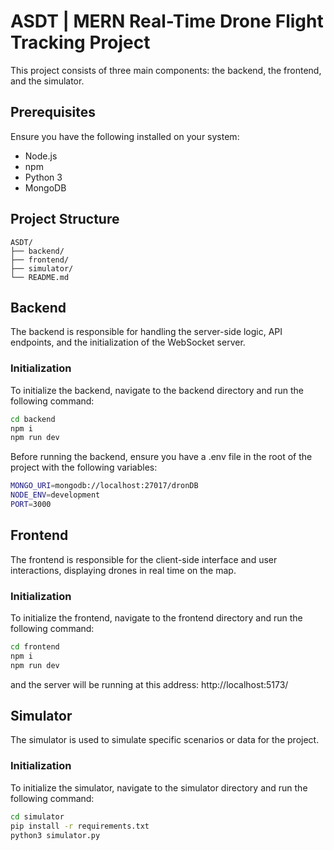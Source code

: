 # ASDT | MERN Real-Time Drone Flight Tracking Project

This project consists of three main components: the backend, the frontend, and the simulator.

## Prerequisites

Ensure you have the following installed on your system:
- Node.js
- npm
- Python 3
- MongoDB

## Project Structure

```
ASDT/
├── backend/
├── frontend/
├── simulator/
└── README.md
```

## Backend
The backend is responsible for handling the server-side logic, API endpoints, and the initialization of the WebSocket server.

### Initialization

To initialize the backend, navigate to the backend directory and run the following command:

```bash
cd backend
npm i
npm run dev
```
Before running the backend, ensure you have a .env file in the root of the project with the following variables:
``` bash
MONGO_URI=mongodb://localhost:27017/dronDB
NODE_ENV=development
PORT=3000
```

## Frontend

The frontend is responsible for the client-side interface and user interactions, displaying drones in real time on the map.

### Initialization

To initialize the frontend, navigate to the frontend directory and run the following command:

```bash
cd frontend
npm i
npm run dev
```
and the server will be running at this address:
http://localhost:5173/

## Simulator

The simulator is used to simulate specific scenarios or data for the project.

### Initialization

To initialize the simulator, navigate to the simulator directory and run the following command:

```bash
cd simulator
pip install -r requirements.txt
python3 simulator.py
```
